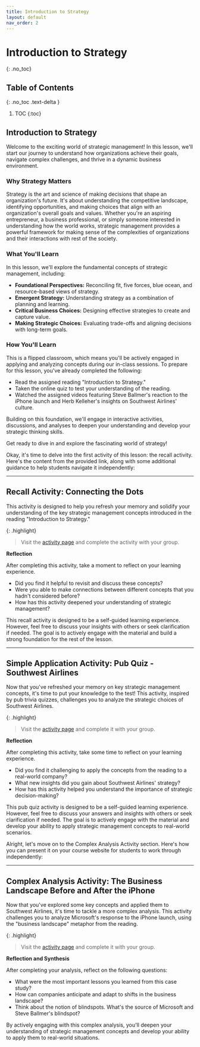```yaml
---
title: Introduction to Strategy
layout: default
nav_order: 2
---
```

# Introduction to Strategy
{: .no_toc}

## Table of Contents
{: .no_toc .text-delta }

1. TOC
{:toc}



## Introduction to Strategy

Welcome to the exciting world of strategic management! In this lesson, we'll start our journey to understand how organizations achieve their goals, navigate complex challenges, and thrive in a dynamic business environment.

### Why Strategy Matters

Strategy is the art and science of making decisions that shape an organization's future. It's about understanding the competitive landscape, identifying opportunities, and making choices that align with an organization's overall goals and values. Whether you're an aspiring entrepreneur, a business professional, or simply someone interested in understanding how the world works, strategic management provides a powerful framework for making sense of the complexities of organizations and their interactions with rest of the society.

### What You'll Learn

In this lesson, we'll explore the fundamental concepts of strategic management, including:

*   **Foundational Perspectives:** Reconciling fit, five forces, blue ocean, and resource-based views of strategy.
*   **Emergent Strategy:** Understanding strategy as a combination of planning and learning.
*   **Critical Business Choices:** Designing effective strategies to create and capture value.
*   **Making Strategic Choices:** Evaluating trade-offs and aligning decisions with long-term goals.

### How You'll Learn

This is a flipped classroom, which means you'll be actively engaged in applying and analyzing concepts during our in-class sessions. To prepare for this lesson, you've already completed the following:

*   Read the assigned reading "Introduction to Strategy."
*   Taken the online quiz to test your understanding of the reading.
*   Watched the assigned videos featuring Steve Ballmer's reaction to the iPhone launch and Herb Kelleher's insights on Southwest Airlines' culture.

Building on this foundation, we'll engage in interactive activities, discussions, and analyses to deepen your understanding and develop your strategic thinking skills.

Get ready to dive in and explore the fascinating world of strategy!

Okay, it's time to delve into the first activity of this lesson: the recall activity. Here's the content from the provided link, along with some additional guidance to help students navigate it independently:

***

## Recall Activity: Connecting the Dots

This activity is designed to help you refresh your memory and solidify your understanding of the key strategic management concepts introduced in the reading "Introduction to Strategy."

{: .highlight}
>Visit the [activity page](/activities/strategy-intro/recall-strategy) and complete the activity with your group.

**Reflection**

After completing this activity, take a moment to reflect on your learning experience.

*   Did you find it helpful to revisit and discuss these concepts?
*   Were you able to make connections between different concepts that you hadn't considered before?
*   How has this activity deepened your understanding of strategic management?

This recall activity is designed to be a self-guided learning experience. However, feel free to discuss your insights with others or seek clarification if needed. The goal is to actively engage with the material and build a strong foundation for the rest of the lesson.

---

## Simple Application Activity: Pub Quiz - Southwest Airlines

Now that you've refreshed your memory on key strategic management concepts, it's time to put your knowledge to the test! This activity, inspired by pub trivia quizzes, challenges you to analyze the strategic choices of Southwest Airlines.

{: .highlight}
> Visit the [activity page](/activities/strategy-intro/apply-strategy) and complete it with your group.

**Reflection**

After completing this activity, take some time to reflect on your learning experience.

*   Did you find it challenging to apply the concepts from the reading to a real-world company?
*   What new insights did you gain about Southwest Airlines' strategy?
*   How has this activity helped you understand the importance of strategic decision-making?

This pub quiz activity is designed to be a self-guided learning experience. However, feel free to discuss your answers and insights with others or seek clarification if needed. The goal is to actively engage with the material and develop your ability to apply strategic management concepts to real-world scenarios.

Alright, let's move on to the Complex Analysis Activity section. Here's how you can present it on your course website for students to work through independently:

---

## Complex Analysis Activity: The Business Landscape Before and After the iPhone

Now that you've explored some key concepts and applied them to Southwest Airlines, it's time to tackle a more complex analysis. This activity challenges you to analyze Microsoft's response to the iPhone launch, using the "business landscape" metaphor from the reading.

{: .highlight}
> Visit the [activity page](/activities/strategy-intro/analyze-strategy) and complete it with your group.

**Reflection and Synthesis**

After completing your analysis, reflect on the following questions:

*   What were the most important lessons you learned from this case study?
*   How can companies anticipate and adapt to shifts in the business landscape?
*   Think about the notion of blindspots. What's the source of Microsoft and Steve Ballmer's blindspot?

By actively engaging with this complex analysis, you'll deepen your understanding of strategic management concepts and develop your ability to apply them to real-world situations.

